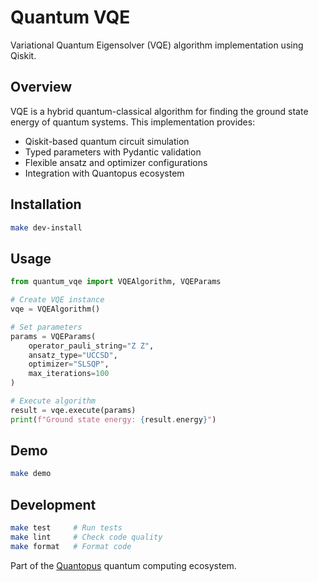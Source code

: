 # Quantum VQE

Variational Quantum Eigensolver (VQE) algorithm implementation using Qiskit.

## Overview

VQE is a hybrid quantum-classical algorithm for finding the ground state energy of quantum systems. This implementation provides:

- Qiskit-based quantum circuit simulation
- Typed parameters with Pydantic validation
- Flexible ansatz and optimizer configurations
- Integration with Quantopus ecosystem

## Installation

```bash
make dev-install
```

## Usage

```python
from quantum_vqe import VQEAlgorithm, VQEParams

# Create VQE instance
vqe = VQEAlgorithm()

# Set parameters
params = VQEParams(
    operator_pauli_string="Z Z",
    ansatz_type="UCCSD",
    optimizer="SLSQP",
    max_iterations=100
)

# Execute algorithm
result = vqe.execute(params)
print(f"Ground state energy: {result.energy}")
```

## Demo

```bash
make demo
```

## Development

```bash
make test     # Run tests
make lint     # Check code quality
make format   # Format code
```

Part of the [Quantopus](https://github.com/quantopus) quantum computing ecosystem.

